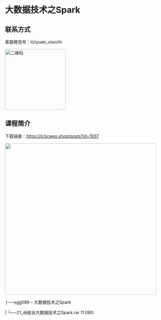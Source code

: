 # 大数据技术之Spark

## 联系方式

客服微信号：itziyuan_xiaozhi

<img src="https://ziyuanyun.oss-cn-guangzhou.aliyuncs.com/common/20240614073449/666b82192834a.jpg" width="200" height="200" alt="二维码">

## 课程简介

下载链接：https://it.bcwex.shop/posts?id=1937

<img src="https://ziyuanyun.oss-cn-guangzhou.aliyuncs.com/yun/20240515183609/66449019640de.jpg" width="500" alt="">

  ├──sgg089 &#8211; 大数据技术之Spark

 | └──21_尚硅谷大数据技术之Spark.rar 11.08G

  